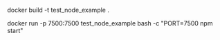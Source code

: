 docker build -t test_node_example .

docker run -p 7500:7500 test_node_example bash -c "PORT=7500 npm start"
